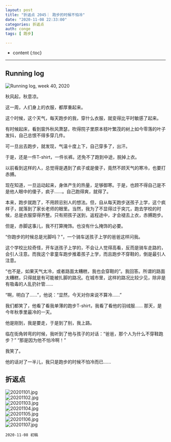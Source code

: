 ```yaml
---
layout: post
title: "折返点 2045｜ 跑步的时候不怕冷"
date: "2020-11-08 22:33:00"
categories: 折返点
auth: conge
tags: [ 跑步]

---
```

* content
{:toc}


----

## Running log

![Running log, week 40, 2020](../assets/images/折返点/2020_wk43.png)

秋风起，秋意凉。

这一周，人们身上的衣服，都厚重起来。

这个时候，这个天气，每天跑步的我，穿什么衣服，就变得比平时敏感了起来。

有时候起床，看到窗外秋风萧瑟，吹得院子里原本枝叶繁茂的树上如今零落的叶子发抖，自己总恨不得多穿几件。

可一旦出去跑步，就发现，气温十度上下，自己穿多了，出汗。

于是，还是一件T-shirt，一件长裤。还免不了跑到中途，脱掉上衣。

以前看到这样的人，总觉得是遇到了疯子或是傻子，竟然不顾天气的寒冷，也要打赤膊。

现在知道，一旦运动起来，身体产生的热量，足够御寒。于是，也顾不得自己是不是他人眼中的傻子，疯子……。自己跑得爽，就得了。




本来，跑步就跑了，不用顾忌别人的想法。但，自从每天跑步送孩子上学，这个疯样子，就落到了家长老师的眼里。当然，我为了不显得过于突兀，跑去学校的时候，总是衣服穿得齐整。只有把孩子送到，返程途中，才会褪去上衣，赤膊跑步。

但是，赤脚这事儿，我不打算掩饰。也没有什么掩饰的必要。

“你跑步的时候总是光脚吗？”，一个骑车送孩子上学的爸爸这样问我。

这个学校比较奇怪，开车送孩子上学的，不会让人觉得高看，反而是骑车走路的，会引人注意。而我这个拿童车跑步推着孩子上学，而且跑步不穿鞋的，倒是最引人注意。

“也不是，如果天气太冷，或者路面太糟糕，我也会穿鞋的”。我回答。所谓的路面太糟糕，只得就是有可能被扎脚的路况。在城市里，这样的路况比较少见，除非是有吸毒的人乱扔针管……

“啊，明白了……”，他说：“显然，今天对你来说不算冷……”

我们都笑了，他看了看我单薄的跑步T-shirt，我看了看他的羽绒服…… 那天，是今年秋季里最冷的一天。

他是刚到，我是要走，于是到了别，我上路。

临在街角转弯的时候，我听到了他与孩子的对话：“爸爸，那个人为什么不穿鞋跑步？” “那是因为他不怕冷啊！”

我笑了。

他的话对了一半儿，我只是跑步的时候不怕冷而已……

## 折返点

![20201101.jpg](../assets/images/折返点/20201101.jpg)  
![20201102.jpg](../assets/images/折返点/20201102.jpg)  
![20201103.jpg](../assets/images/折返点/20201103.jpg)  
![20201104.jpg](../assets/images/折返点/20201104.jpg)  
![20201105.jpg](../assets/images/折返点/20201105.jpg)  
![20201106.jpg](../assets/images/折返点/20201106.jpg)  
![20201107.jpg](../assets/images/折返点/20201107.jpg)

```
2020-11-08 初稿
```

